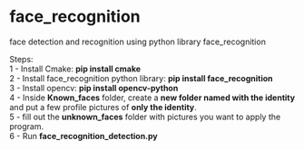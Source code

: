# face_recognition
face detection and recognition using python library face_recognition

Steps: \
1 - Install Cmake: **pip install cmake**\
2 - Install face_recognition python library: **pip install face_recognition** \
3 - Install opencv: **pip install opencv-python** \
4 - Inside **Known_faces** folder, create a **new folder named with the identity** and put a few profile pictures of **only the identity**. \
5 - fill out the **unknown_faces** folder with pictures you want to apply the program. \
6 - Run **face_recognition_detection.py** 
